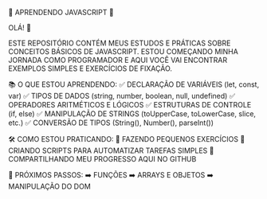 🚀 APRENDENDO JAVASCRIPT 🚀

OLÁ! 👋

ESTE REPOSITÓRIO CONTÉM MEUS ESTUDOS E PRÁTICAS SOBRE CONCEITOS BÁSICOS DE JAVASCRIPT.
ESTOU COMEÇANDO MINHA JORNADA COMO PROGRAMADOR E AQUI VOCÊ VAI ENCONTRAR EXEMPLOS SIMPLES E EXERCÍCIOS DE FIXAÇÃO.

📚 O QUE ESTOU APRENDENDO:
✅ DECLARAÇÃO DE VARIÁVEIS (let, const, var)
✅ TIPOS DE DADOS (string, number, boolean, null, undefined)
✅ OPERADORES ARITMÉTICOS E LÓGICOS
✅ ESTRUTURAS DE CONTROLE (if, else)
✅ MANIPULAÇÃO DE STRINGS (toUpperCase, toLowerCase, slice, etc.)
✅ CONVERSÃO DE TIPOS (String(), Number(), parseInt())

🛠️ COMO ESTOU PRATICANDO:
🔹 FAZENDO PEQUENOS EXERCÍCIOS
🔹 CRIANDO SCRIPTS PARA AUTOMATIZAR TAREFAS SIMPLES
🔹 COMPARTILHANDO MEU PROGRESSO AQUI NO GITHUB

🚀 PRÓXIMOS PASSOS:
➡️ FUNÇÕES
➡️ ARRAYS E OBJETOS
➡️ MANIPULAÇÃO DO DOM
